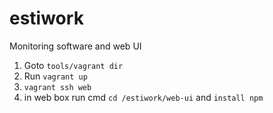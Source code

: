 # estiwork
Monitoring software and web UI


1. Goto `tools/vagrant dir`
2. Run `vagrant up`
3. `vagrant ssh web`
4. in web box run cmd `cd /estiwork/web-ui` and `install npm`
